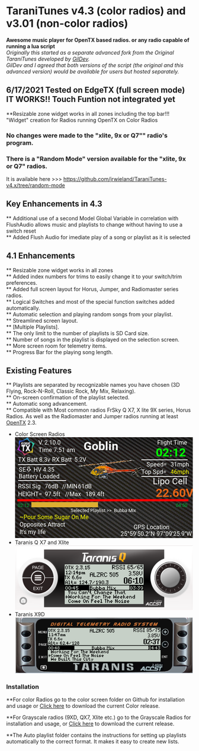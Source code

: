 TaraniTunes v4.3 (color radios) and v3.01 (non-color radios)
===========
**Awesome music player for OpenTX based radios. or any radio capable of running a lua script**  
*Originally this started as a separate advanced fork from the Original TaraniTunes developed by [GilDev](https://github.com/GilDev).     
GilDev and I agreed that both versions of the script (the original and this advanced version) would be available for users but hosted separately.*

6/17/2021 Tested on EdgeTX (full screen mode) IT WORKS!! Touch Funtion not integrated yet    
---------------     

**Resizable zone widget works in all zones including the top bar!!!     
"Widget" creation for Radios running OpenTX on Color Radios     
     
### No changes were made to the "xlite, 9x or Q7"" radio's program.    
### There is a "Random Mode" version available for the "xlite, 9x or Q7" radios.  
It is available here >>> https://github.com/jrwieland/TaraniTunes-v4.x/tree/random-mode

Key Enhancements in 4.3
----------------
** Additional use of a second Model Global Variable in correlation with FlushAudio allows music and playlists to change without having to use a switch reset    
** Added Flush Audio for imediate play of a song or playlist as it is selected   

4.1 Enhancements    
-------------------
** Resizable zone widget works in all zones    
** Added index numbers for trims to easily change it to your switch/trim preferences.    
** Added full screen layout for Horus, Jumper, and Radiomaster series radios.  
** Logical Switches and most of the special function switches added automatically.  
** Automatic selection and playing random songs from your playlist.  
** Streamlined screen layout.  
** [Multiple Playlists].  
** The only limit to the number of playlists is SD Card size.  
** Number of songs in the playlist is displayed on the selection screen.  
** More screen room for telemetry items.  
** Progress Bar for the playing song length.    

Existing Features
-----------------
** Playlists are separated by recognizable names you have chosen (3D Flying, Rock-N-Roll, Classic Rock, My Mix, Relaxing).   
** On-screen confirmation of the playlist selected.    
** Automatic song advancement.   
** Compatible with Most common radios FrSky Q X7, X lite 9X series, Horus Radios.  As well as the Radiomaster and Jumper radios running at least [OpenTX](http://www.open-tx.org) 2.3.    

* Color Screen Radios  
  ![Color Screen Layout](Color%20Screen%20Widget/Screenshots3/Colorscreen.PNG)  
* Taranis Q X7 and Xlite  
  ![Taranis QX7](Screenshots/TaraniTunesQX7.PNG)  
* Taranis X9D  
  ![Taranis X9D](Screenshots/TaraniTunesX9D.PNG)


  
### Installation
**For color Radios go to the color screen folder on Github for installation and usage or  [Click here](https://github.com/jrwieland/TaraniTunes-v4.x/files/5974030/Color.Installation.zip) to download the current Color release.

**For Grayscale radios (9XD, QX7, Xlite etc.) go to the Grayscale Radios for installation and usage, or [Click here](https://github.com/jrwieland/TaraniTunes-v4.x/files/5973891/Grayscale.zip) to download the current release.

**The Auto playlist folder contains the instructions for setting up playlists automatically to the correct format.  It makes it easy to create new lists.
